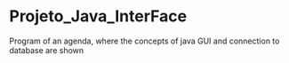 # Projeto_Java_InterFace
 Program of an agenda, where the concepts of java GUI and connection to database are shown
